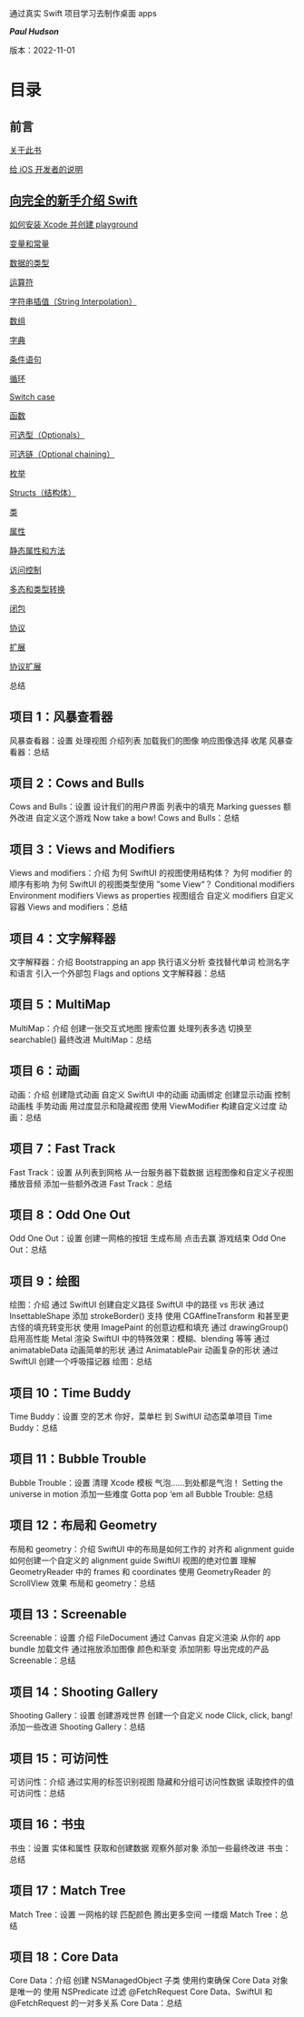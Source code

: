 通过真实 Swift 项目学习去制作桌面 apps

***Paul Hudson***

版本：2022-11-01

# 目录

## 前言
[关于此书](./Preface/%E5%85%B3%E4%BA%8E%E6%AD%A4%E4%B9%A6.md)

[给 iOS 开发者的说明](./Preface/%E7%BB%99%20iOS%20%E5%BC%80%E5%8F%91%E8%80%85%E7%9A%84%E8%AF%B4%E6%98%8E.md)

## [向完全的新手介绍 Swift](./Introduction/%E5%90%91%E5%AE%8C%E5%85%A8%E7%9A%84%E6%96%B0%E6%89%8B%E4%BB%8B%E7%BB%8D%20Swift.md)
[如何安装 Xcode 并创建 playground](./Introduction/%E5%A6%82%E4%BD%95%E5%AE%89%E8%A3%85%20Xcode%20%E5%B9%B6%E5%88%9B%E5%BB%BA%20playground.md)

[变量和常量](./Introduction/%E5%8F%98%E9%87%8F%E5%92%8C%E5%B8%B8%E9%87%8F.md)

[数据的类型](./Introduction/%E6%95%B0%E6%8D%AE%E7%9A%84%E7%B1%BB%E5%9E%8B.md)

[运算符](./Introduction/%E8%BF%90%E7%AE%97%E7%AC%A6.md)

[字符串插值（String Interpolation）](./Introduction/%E5%AD%97%E7%AC%A6%E4%B8%B2%E6%8F%92%E5%80%BC%EF%BC%88String%20Interpolation%EF%BC%89.md)

[数组](./Introduction/%E6%95%B0%E7%BB%84.md)

[字典](./Introduction/%E5%AD%97%E5%85%B8.md)

[条件语句](./Introduction/%E6%9D%A1%E4%BB%B6%E8%AF%AD%E5%8F%A5.md)

[循环](./Introduction/%E5%BE%AA%E7%8E%AF.md)

[Switch case](./Introduction/Switch%20case.md)

[函数](./Introduction/%E5%87%BD%E6%95%B0.md)

[可选型（Optionals）](./Introduction/%E5%8F%AF%E9%80%89%E5%9E%8B%EF%BC%88Optionals%EF%BC%89.md)

[可选链（Optional chaining）](./Introduction/%E5%8F%AF%E9%80%89%E9%93%BE%EF%BC%88Optional%20chaining%EF%BC%89.md)

[枚举](./Introduction/%E6%9E%9A%E4%B8%BE.md)

[Structs（结构体）](./Introduction/Structs%EF%BC%88%E7%BB%93%E6%9E%84%E4%BD%93%EF%BC%89.md)

[类](./Introduction/%E7%B1%BB.md)

[属性](./Introduction/%E5%B1%9E%E6%80%A7.md)

[静态属性和方法](./Introduction/%E9%9D%99%E6%80%81%E5%B1%9E%E6%80%A7%E5%92%8C%E6%96%B9%E6%B3%95.md)

[访问控制](./Introduction/%E8%AE%BF%E9%97%AE%E6%8E%A7%E5%88%B6.md)

[多态和类型转换](./Introduction/%E5%A4%9A%E6%80%81%E5%92%8C%E7%B1%BB%E5%9E%8B%E8%BD%AC%E6%8D%A2.md)

[闭包](./Introduction/%E9%97%AD%E5%8C%85.md)

[协议](./Introduction/%E5%8D%8F%E8%AE%AE.md)

[扩展](./Introduction/%E6%89%A9%E5%B1%95.md)

[协议扩展](./Introduction/%E5%8D%8F%E8%AE%AE%E6%89%A9%E5%B1%95.md)

总结

## 项目 1：风暴查看器
风暴查看器：设置
处理视图
介绍列表
加载我们的图像
响应图像选择
收尾
风暴查看器：总结

## 项目 2：Cows and Bulls
Cows and Bulls：设置
设计我们的用户界面
列表中的填充
Marking guesses
额外改进
自定义这个游戏
Now take a bow!
Cows and Bulls：总结

## 项目 3：Views and Modifiers
Views and modifiers：介绍
为何 SwiftUI 的视图使用结构体？
为何 modifier 的顺序有影响
为何 SwiftUI 的视图类型使用 ”some View“？
Conditional modifiers
Environment modifiers
Views as properties
视图组合
自定义 modifiers
自定义容器
Views and modifiers：总结

## 项目 4：文字解释器
文字解释器：介绍
Bootstrapping an app
执行语义分析
查找替代单词
检测名字和语言
引入一个外部包
Flags and options
文字解释器：总结

## 项目 5：MultiMap
MultiMap：介绍
创建一张交互式地图
搜索位置
处理列表多选
切换至 searchable()
最终改进
MultiMap：总结

## 项目 6：动画
动画：介绍
创建隐式动画
自定义 SwiftUI 中的动画
动画绑定
创建显示动画
控制动画栈
手势动画
用过度显示和隐藏视图
使用 ViewModifier 构建自定义过度
动画：总结

## 项目 7：Fast Track
Fast Track：设置
从列表到网格
从一台服务器下载数据
远程图像和自定义子视图
播放音频
添加一些额外改进
Fast Track：总结

## 项目 8：Odd One Out
Odd One Out：设置
创建一网格的按钮
生成布局
点击去赢
游戏结束
Odd One Out：总结

## 项目 9：绘图
绘图：介绍
通过 SwiftUI 创建自定义路径
SwiftUI 中的路径 vs 形状
通过 InsettableShape 添加 strokeBorder() 支持
使用 CGAffineTransform 和甚至更古怪的填充转变形状
使用 ImagePaint 的创意边框和填充
通过 drawingGroup() 启用高性能 Metal 渲染
SwiftUI 中的特殊效果：模糊、blending 等等
通过 animatableData 动画简单的形状
通过 AnimatablePair 动画复杂的形状
通过 SwiftUI 创建一个呼吸描记器
绘图：总结

## 项目 10：Time Buddy
Time Buddy：设置
空的艺术
你好，菜单栏
到 SwiftUI
动态菜单项目
Time Buddy：总结

## 项目 11：Bubble Trouble
Bubble Trouble：设置
清理 Xcode 模板
气泡……到处都是气泡！
Setting the universe in motion
添加一些难度
Gotta pop ‘em all
Bubble Trouble: 总结

## 项目 12：布局和 Geometry
布局和 geometry：介绍
SwiftUI 中的布局是如何工作的
对齐和 alignment guide
如何创建一个自定义的 alignment guide
SwiftUI 视图的绝对位置
理解 GeometryReader 中的 frames 和 coordinates
使用 GeometryReader 的 ScrollView 效果
布局和 geometry：总结

## 项目 13：Screenable
Screenable：设置
介绍 FileDocument
通过 Canvas 自定义渲染
从你的 app bundle 加载文件
通过拖放添加图像
颜色和渐变
添加阴影
导出完成的产品
Screenable：总结

## 项目 14：Shooting Gallery
Shooting Gallery：设置
创建游戏世界
创建一个自定义 node
Click, click, bang!
添加一些改进
Shooting Gallery：总结

## 项目 15：可访问性
可访问性：介绍
通过实用的标签识别视图
隐藏和分组可访问性数据
读取控件的值
可访问性：总结

## 项目 16：书虫
书虫：设置
实体和属性
获取和创建数据
观察外部对象
添加一些最终改进
书虫：总结

## 项目 17：Match Tree
Match Tree：设置
一网格的球
匹配颜色
腾出更多空间
一缕烟
Match Tree：总结

## 项目 18：Core Data
Core Data：介绍
创建 NSManagedObject 子类
使用约束确保 Core Data 对象是唯一的
使用 NSPredicate 过滤 @FetchRequest
Core Data、SwiftUI 和 @FetchRequest 的一对多关系
Core Data：总结
